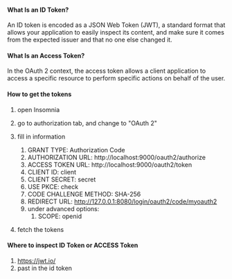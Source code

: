<h4> What Is an ID Token? </h4>

An ID token is encoded as a JSON Web Token (JWT), a standard format that allows your application to easily inspect its content, and make sure it comes from the expected issuer and that no one else changed it.


<h4> What Is an Access Token? </h4>

In the OAuth 2 context, the access token allows a client application to access a specific resource to perform specific actions on behalf of the user. 


<h4> How to get the tokens </h4>

1. open Insomnia
2. go to authorization tab, and change to "OAuth 2"
3. fill in information
   1. GRANT TYPE:  Authorization Code
   2. AUTHORIZATION URL: http://localhost:9000/oauth2/authorize
   3. ACCESS TOKEN URL: http://localhost:9000/oauth2/token
   4. CLIENT ID: client
   5. CLIENT SECRET: secret
   6. USE PKCE: check
   7. CODE CHALLENGE METHOD: SHA-256
   8. REDIRECT URL: http://127.0.0.1:8080/login/oauth2/code/myoauth2
   9. under advanced options:
      1. SCOPE: openid

4. fetch the tokens


<h4> Where to inspect ID Token or ACCESS Token </h4>

1. https://jwt.io/
2. past in the id token
